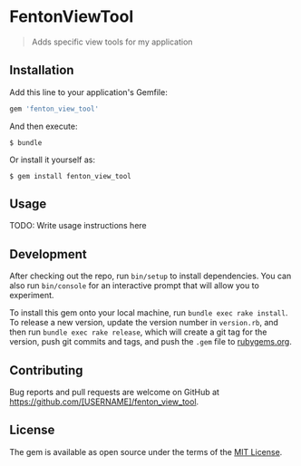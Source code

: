 # FentonViewTool

> Adds specific view tools for my application

## Installation

Add this line to your application's Gemfile:

```ruby
gem 'fenton_view_tool'
```

And then execute:

    $ bundle

Or install it yourself as:

    $ gem install fenton_view_tool

## Usage

TODO: Write usage instructions here

## Development

After checking out the repo, run `bin/setup` to install dependencies. You can also run `bin/console` for an interactive prompt that will allow you to experiment.

To install this gem onto your local machine, run `bundle exec rake install`. To release a new version, update the version number in `version.rb`, and then run `bundle exec rake release`, which will create a git tag for the version, push git commits and tags, and push the `.gem` file to [rubygems.org](https://rubygems.org).

## Contributing

Bug reports and pull requests are welcome on GitHub at https://github.com/[USERNAME]/fenton_view_tool.

## License

The gem is available as open source under the terms of the [MIT License](http://opensource.org/licenses/MIT).

